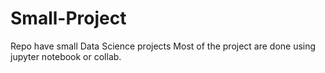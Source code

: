 # Small-Project
Repo have small Data Science projects 
Most of the project are done using jupyter notebook or collab.
